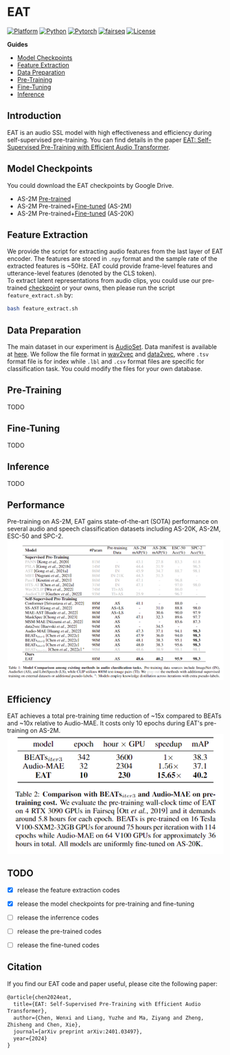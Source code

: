 <!-- omit in toc -->
# EAT
[![Platform](https://img.shields.io/badge/Platform-linux-lightgrey)](https://github.com/cwx-worst-one/EAT)
[![Python](https://img.shields.io/badge/Python-3.8+-orange)](https://github.com/cwx-worst-one/EAT)
[![Pytorch](https://img.shields.io/badge/PyTorch-1.13+-brightgreen)](https://github.com/cwx-worst-one/EAT)
[![fairseq](https://img.shields.io/badge/fairseq-0.12.2-blue)](https://github.com/cwx-worst-one/EAT)
[![License](https://img.shields.io/badge/License-MIT-red.svg)](https://github.com/cwx-worst-one/EAT)

**Guides**
- [Model Checkpoints](#model-checkpoints)
- [Feature Extraction](#feature-extraction)
- [Data Preparation](#data-preparation)
- [Pre-Training](#pre-training)
- [Fine-Tuning](#fine-tuning)
- [Inference](#inference)

<!-- omit in toc -->
## Introduction 
EAT is an audio SSL model with high effectiveness and efficiency during self-supervised pre-training. You can find details in the paper [EAT: Self-Supervised Pre-Training with Efficient Audio Transformer](https://arxiv.org/abs/2401.03497). 

## Model Checkpoints
You could download the EAT checkpoints by Google Drive. 
- AS-2M [Pre-trained](https://drive.google.com/file/d/1PFUcDbvtZfxFcyaRv3RHsjy_QhvC1QBp/view?usp=sharing)
- AS-2M Pre-trained+[Fine-tuned](https://drive.google.com/file/d/1FNZ4LotG-VLRwrQJacsQyKQZnEah4i4w/view?usp=sharing) (AS-2M)
- AS-2M Pre-trained+[Fine-tuned](https://drive.google.com/file/d/1TyRG2xczQ6rvnkvEn0p2A-KbgSPKxcEI/view?usp=drive_link) (AS-20K)

## Feature Extraction
We provide the script for extracting audio features from the last layer of EAT encoder. The features are stored in `.npy` format and the sample rate of the extracted features is ~50Hz. EAT could provide frame-level features and utterance-level features (denoted by the CLS token).  
To extract latent representations from audio clips, you could use our pre-trained [checkpoint](https://drive.google.com/file/d/1PFUcDbvtZfxFcyaRv3RHsjy_QhvC1QBp/view?usp=sharing) or your owns, then please run the script `feature_extract.sh` by:
```bash
bash feature_extract.sh 
``` 

## Data Preparation
The main dataset in our experiment is [AudioSet](https://research.google.com/audioset/). Data manifest is available at [here](). We follow the file format in [wav2vec](https://github.com/facebookresearch/fairseq/tree/main/examples/wav2vec) and [data2vec](https://github.com/facebookresearch/fairseq/tree/main/examples/data2vec), where `.tsv` format file is for index while `.lbl` and `.csv` format files are specific for classification task.  You could modify the files for your own database. 

## Pre-Training 
TODO

## Fine-Tuning
TODO

## Inference 
TODO

<!-- omit in toc -->
## Performance
Pre-training on AS-2M, EAT gains state-of-the-art (SOTA) performance on several audio and speech classification datasets including AS-20K, AS-2M, ESC-50 and SPC-2.  
![](src/performance.png)

<!-- omit in toc -->
## Efficiency
EAT achieves a total pre-training time reduction of ~15x compared to BEATs and ~10x relative to Audio-MAE. It costs only 10 epochs during EAT's pre-training on AS-2M. 
![Alt text](src/efficiency.png)  





<!-- omit in toc -->
## TODO 
- [x] release the feature extraction codes
- [x] release the model checkpoints for pre-training and fine-tuning
- [ ] release the inferrence codes 
- [ ] release the pre-trained codes
- [ ] release the fine-tuned codes


<!-- omit in toc -->
## Citation
If you find our EAT code and paper useful, please cite the following paper:
```
@article{chen2024eat,
  title={EAT: Self-Supervised Pre-Training with Efficient Audio Transformer},
  author={Chen, Wenxi and Liang, Yuzhe and Ma, Ziyang and Zheng, Zhisheng and Chen, Xie},
  journal={arXiv preprint arXiv:2401.03497},
  year={2024}
}
```
